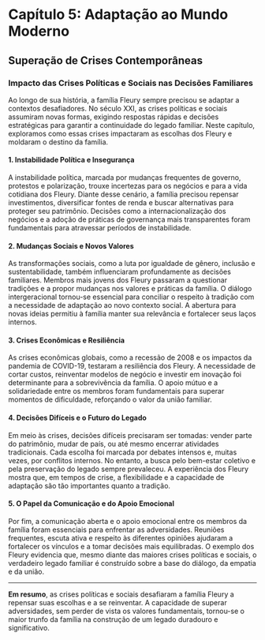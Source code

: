 # Capítulo 5: Adaptação ao Mundo Moderno

## Superação de Crises Contemporâneas

### Impacto das Crises Políticas e Sociais nas Decisões Familiares

Ao longo de sua história, a família Fleury sempre precisou se adaptar a contextos desafiadores. No século XXI, as crises políticas e sociais assumiram novas formas, exigindo respostas rápidas e decisões estratégicas para garantir a continuidade do legado familiar. Neste capítulo, exploramos como essas crises impactaram as escolhas dos Fleury e moldaram o destino da família.

#### 1. Instabilidade Política e Insegurança

A instabilidade política, marcada por mudanças frequentes de governo, protestos e polarização, trouxe incertezas para os negócios e para a vida cotidiana dos Fleury. Diante desse cenário, a família precisou repensar investimentos, diversificar fontes de renda e buscar alternativas para proteger seu patrimônio. Decisões como a internacionalização dos negócios e a adoção de práticas de governança mais transparentes foram fundamentais para atravessar períodos de instabilidade.

#### 2. Mudanças Sociais e Novos Valores

As transformações sociais, como a luta por igualdade de gênero, inclusão e sustentabilidade, também influenciaram profundamente as decisões familiares. Membros mais jovens dos Fleury passaram a questionar tradições e a propor mudanças nos valores e práticas da família. O diálogo intergeracional tornou-se essencial para conciliar o respeito à tradição com a necessidade de adaptação ao novo contexto social. A abertura para novas ideias permitiu à família manter sua relevância e fortalecer seus laços internos.

#### 3. Crises Econômicas e Resiliência

As crises econômicas globais, como a recessão de 2008 e os impactos da pandemia de COVID-19, testaram a resiliência dos Fleury. A necessidade de cortar custos, reinventar modelos de negócio e investir em inovação foi determinante para a sobrevivência da família. O apoio mútuo e a solidariedade entre os membros foram fundamentais para superar momentos de dificuldade, reforçando o valor da união familiar.

#### 4. Decisões Difíceis e o Futuro do Legado

Em meio às crises, decisões difíceis precisaram ser tomadas: vender parte do patrimônio, mudar de país, ou até mesmo encerrar atividades tradicionais. Cada escolha foi marcada por debates intensos e, muitas vezes, por conflitos internos. No entanto, a busca pelo bem-estar coletivo e pela preservação do legado sempre prevaleceu. A experiência dos Fleury mostra que, em tempos de crise, a flexibilidade e a capacidade de adaptação são tão importantes quanto a tradição.

#### 5. O Papel da Comunicação e do Apoio Emocional

Por fim, a comunicação aberta e o apoio emocional entre os membros da família foram essenciais para enfrentar as adversidades. Reuniões frequentes, escuta ativa e respeito às diferentes opiniões ajudaram a fortalecer os vínculos e a tomar decisões mais equilibradas. O exemplo dos Fleury evidencia que, mesmo diante das maiores crises políticas e sociais, o verdadeiro legado familiar é construído sobre a base do diálogo, da empatia e da união.

---

**Em resumo**, as crises políticas e sociais desafiaram a família Fleury a repensar suas escolhas e a se reinventar. A capacidade de superar adversidades, sem perder de vista os valores fundamentais, tornou-se o maior trunfo da família na construção de um legado duradouro e significativo.